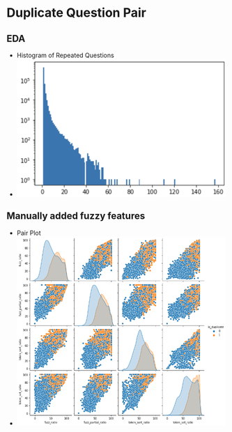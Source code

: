 # Duplicate Question Pair
## EDA
- Histogram of Repeated Questions
- ![](https://github.com/Md-Ali05/Duplicate-Question-Pairs/blob/main/Histogram%20repeated%20questions.png)
## Manually added fuzzy features
- Pair Plot
- ![](https://github.com/Md-Ali05/Duplicate-Question-Pairs/blob/main/Fuzzy%20pair%20plot.png)
